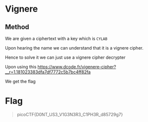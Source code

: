 # Vignere 

## Method

We are given a ciphertext with a key which is ``CYLAB``

Upon hearing the name we can understand that it is a vignere cipher.

Hence to solve it we can just use a vignere cipher decrypter 

Upon using this https://www.dcode.fr/vigenere-cipher?__r=1.181023383dfa7df7772c5b7bc4ff82fa

We get the flag

# Flag

> picoCTF{D0NT_US3_V1G3N3R3_C1PH3R_d85729g7}
